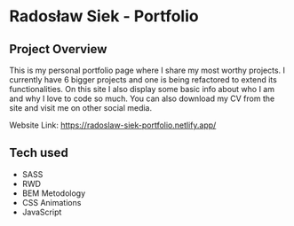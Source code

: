 # **Radosław Siek - Portfolio**

## **Project Overview**
This is my personal portfolio page where I share my most worthy projects. I currently have 6 bigger projects and one is being refactored to extend its functionalities. On this site I also display some basic info about who I am and why I love to code so much. You can also download my CV from the site and visit me on other social media.

Website Link: https://radoslaw-siek-portfolio.netlify.app/

## **Tech used**
- SASS
- RWD
- BEM Metodology
- CSS Animations
- JavaScript
